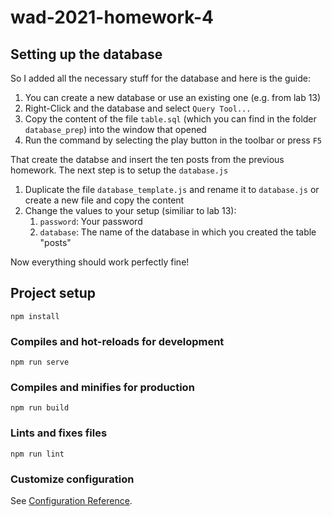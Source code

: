 # wad-2021-homework-4

## Setting up the database

So I added all the necessary stuff for the database and here is the guide:

1. You can create a new database or use an existing one (e.g. from lab 13)
2. Right-Click and the database and select `Query Tool...`
3. Copy the content of the file `table.sql` (which you can find in the folder `database_prep`) into the window that opened
4. Run the command by selecting the play button in the toolbar or press `F5`

That create the databse and insert the ten posts from the previous homework.
The next step is to setup the `database.js`

1. Duplicate the file `database_template.js` and rename it to `database.js` or create a new file and copy the content
2. Change the values to your setup (similiar to lab 13):
   1. `password`: Your password
   2. `database`: The name of the database in which you created the table "posts"

Now everything should work perfectly fine!

## Project setup

```batch
npm install
```

### Compiles and hot-reloads for development

```batch
npm run serve
```

### Compiles and minifies for production

```batch
npm run build
```

### Lints and fixes files

```batch
npm run lint
```

### Customize configuration

See [Configuration Reference](https://cli.vuejs.org/config/).
